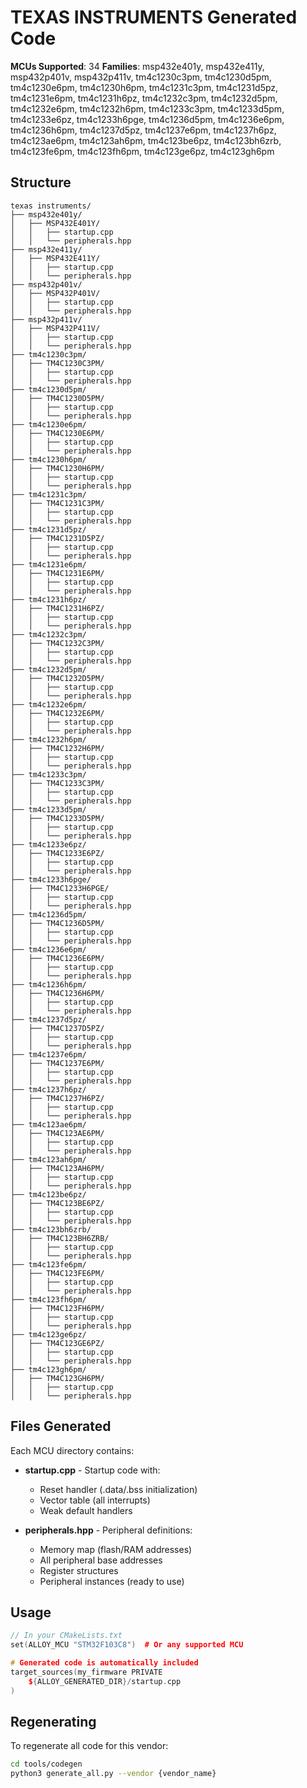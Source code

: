 # TEXAS INSTRUMENTS Generated Code

**MCUs Supported**: 34
**Families**: msp432e401y, msp432e411y, msp432p401v, msp432p411v, tm4c1230c3pm, tm4c1230d5pm, tm4c1230e6pm, tm4c1230h6pm, tm4c1231c3pm, tm4c1231d5pz, tm4c1231e6pm, tm4c1231h6pz, tm4c1232c3pm, tm4c1232d5pm, tm4c1232e6pm, tm4c1232h6pm, tm4c1233c3pm, tm4c1233d5pm, tm4c1233e6pz, tm4c1233h6pge, tm4c1236d5pm, tm4c1236e6pm, tm4c1236h6pm, tm4c1237d5pz, tm4c1237e6pm, tm4c1237h6pz, tm4c123ae6pm, tm4c123ah6pm, tm4c123be6pz, tm4c123bh6zrb, tm4c123fe6pm, tm4c123fh6pm, tm4c123ge6pz, tm4c123gh6pm

## Structure

```
texas instruments/
├── msp432e401y/
│   ├── MSP432E401Y/
│   │   ├── startup.cpp
│   │   └── peripherals.hpp
├── msp432e411y/
│   ├── MSP432E411Y/
│   │   ├── startup.cpp
│   │   └── peripherals.hpp
├── msp432p401v/
│   ├── MSP432P401V/
│   │   ├── startup.cpp
│   │   └── peripherals.hpp
├── msp432p411v/
│   ├── MSP432P411V/
│   │   ├── startup.cpp
│   │   └── peripherals.hpp
├── tm4c1230c3pm/
│   ├── TM4C1230C3PM/
│   │   ├── startup.cpp
│   │   └── peripherals.hpp
├── tm4c1230d5pm/
│   ├── TM4C1230D5PM/
│   │   ├── startup.cpp
│   │   └── peripherals.hpp
├── tm4c1230e6pm/
│   ├── TM4C1230E6PM/
│   │   ├── startup.cpp
│   │   └── peripherals.hpp
├── tm4c1230h6pm/
│   ├── TM4C1230H6PM/
│   │   ├── startup.cpp
│   │   └── peripherals.hpp
├── tm4c1231c3pm/
│   ├── TM4C1231C3PM/
│   │   ├── startup.cpp
│   │   └── peripherals.hpp
├── tm4c1231d5pz/
│   ├── TM4C1231D5PZ/
│   │   ├── startup.cpp
│   │   └── peripherals.hpp
├── tm4c1231e6pm/
│   ├── TM4C1231E6PM/
│   │   ├── startup.cpp
│   │   └── peripherals.hpp
├── tm4c1231h6pz/
│   ├── TM4C1231H6PZ/
│   │   ├── startup.cpp
│   │   └── peripherals.hpp
├── tm4c1232c3pm/
│   ├── TM4C1232C3PM/
│   │   ├── startup.cpp
│   │   └── peripherals.hpp
├── tm4c1232d5pm/
│   ├── TM4C1232D5PM/
│   │   ├── startup.cpp
│   │   └── peripherals.hpp
├── tm4c1232e6pm/
│   ├── TM4C1232E6PM/
│   │   ├── startup.cpp
│   │   └── peripherals.hpp
├── tm4c1232h6pm/
│   ├── TM4C1232H6PM/
│   │   ├── startup.cpp
│   │   └── peripherals.hpp
├── tm4c1233c3pm/
│   ├── TM4C1233C3PM/
│   │   ├── startup.cpp
│   │   └── peripherals.hpp
├── tm4c1233d5pm/
│   ├── TM4C1233D5PM/
│   │   ├── startup.cpp
│   │   └── peripherals.hpp
├── tm4c1233e6pz/
│   ├── TM4C1233E6PZ/
│   │   ├── startup.cpp
│   │   └── peripherals.hpp
├── tm4c1233h6pge/
│   ├── TM4C1233H6PGE/
│   │   ├── startup.cpp
│   │   └── peripherals.hpp
├── tm4c1236d5pm/
│   ├── TM4C1236D5PM/
│   │   ├── startup.cpp
│   │   └── peripherals.hpp
├── tm4c1236e6pm/
│   ├── TM4C1236E6PM/
│   │   ├── startup.cpp
│   │   └── peripherals.hpp
├── tm4c1236h6pm/
│   ├── TM4C1236H6PM/
│   │   ├── startup.cpp
│   │   └── peripherals.hpp
├── tm4c1237d5pz/
│   ├── TM4C1237D5PZ/
│   │   ├── startup.cpp
│   │   └── peripherals.hpp
├── tm4c1237e6pm/
│   ├── TM4C1237E6PM/
│   │   ├── startup.cpp
│   │   └── peripherals.hpp
├── tm4c1237h6pz/
│   ├── TM4C1237H6PZ/
│   │   ├── startup.cpp
│   │   └── peripherals.hpp
├── tm4c123ae6pm/
│   ├── TM4C123AE6PM/
│   │   ├── startup.cpp
│   │   └── peripherals.hpp
├── tm4c123ah6pm/
│   ├── TM4C123AH6PM/
│   │   ├── startup.cpp
│   │   └── peripherals.hpp
├── tm4c123be6pz/
│   ├── TM4C123BE6PZ/
│   │   ├── startup.cpp
│   │   └── peripherals.hpp
├── tm4c123bh6zrb/
│   ├── TM4C123BH6ZRB/
│   │   ├── startup.cpp
│   │   └── peripherals.hpp
├── tm4c123fe6pm/
│   ├── TM4C123FE6PM/
│   │   ├── startup.cpp
│   │   └── peripherals.hpp
├── tm4c123fh6pm/
│   ├── TM4C123FH6PM/
│   │   ├── startup.cpp
│   │   └── peripherals.hpp
├── tm4c123ge6pz/
│   ├── TM4C123GE6PZ/
│   │   ├── startup.cpp
│   │   └── peripherals.hpp
├── tm4c123gh6pm/
│   ├── TM4C123GH6PM/
│   │   ├── startup.cpp
│   │   └── peripherals.hpp
```

## Files Generated

Each MCU directory contains:

- **startup.cpp** - Startup code with:
  - Reset handler (.data/.bss initialization)
  - Vector table (all interrupts)
  - Weak default handlers

- **peripherals.hpp** - Peripheral definitions:
  - Memory map (flash/RAM addresses)
  - All peripheral base addresses
  - Register structures
  - Peripheral instances (ready to use)

## Usage

```cpp
// In your CMakeLists.txt
set(ALLOY_MCU "STM32F103C8")  # Or any supported MCU

# Generated code is automatically included
target_sources(my_firmware PRIVATE
    ${ALLOY_GENERATED_DIR}/startup.cpp
)
```

## Regenerating

To regenerate all code for this vendor:

```bash
cd tools/codegen
python3 generate_all.py --vendor {vendor_name}
```
